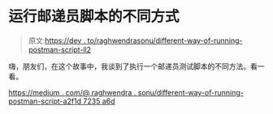 # 运行邮递员脚本的不同方式

> 原文:[https://dev . to/raghwendrasonu/different-way-of-running-postman-script-ll2](https://dev.to/raghwendrasonu/different-ways-of-running-postman-script-ll2)

嗨，朋友们，在这个故事中，我谈到了执行一个邮递员测试脚本的不同方法。看一看。

[https://medium . com/@ raghwendra . sonu/different-way-of-running-postman-script-a2f1d 7235 a6d](https://medium.com/@Raghwendra.sonu/different-ways-of-running-postman-script-a2f1d7235a6d)